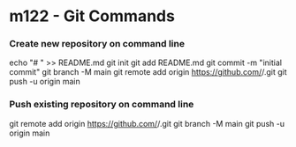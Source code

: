# m122 - Git Commands

### Create new repository on command line
echo "# <name>" >> README.md
git init
git add README.md
git commit -m "initial commit"
git branch -M main
git remote add origin https://github.com/<name>/<reponame>.git
git push -u origin main

### Push existing repository on command line
git remote add origin https://github.com/<name>/<reponame>.git
git branch -M main
git push -u origin main
  
